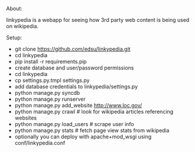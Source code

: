 About:

linkypedia is a webapp for seeing how 3rd party web content is being used on 
wikipedia.

Setup:

- git clone https://github.com/edsu/linkypedia.git
- cd linkypedia
- pip install -r requirements.pip
- create database and user/password permissions
- cd linkypedia
- cp settings.py.tmpl settings.py
- add database credentials to linkypedia/settings.py
- python manage.py syncdb
- python manage.py runserver
- python manage.py add_website http://www.loc.gov/
- python manage.py crawl # look for wikipedia articles referencing websites
- python manage.py load_users # scrape user info
- python manage.py stats # fetch page view stats from wikipedia
- optionally you can deploy with apache+mod_wsgi using conf/linkypedia.conf
